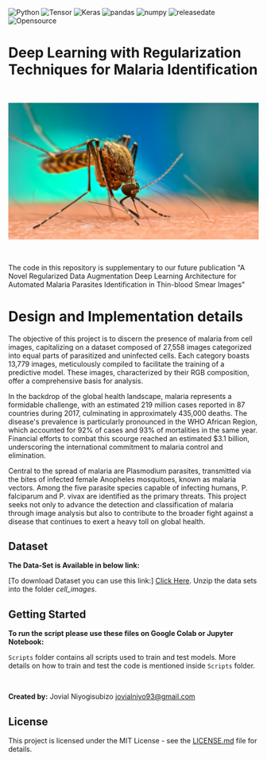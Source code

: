 ![Python](https://img.shields.io/badge/python-v3.7-blue)
![Tensor](https://img.shields.io/badge/TensorFlow-V2.9.1-orange)
![Keras](https://img.shields.io/badge/Keras-V2.7-brightgreen)
![pandas](https://img.shields.io/badge/Pandas-V1.4.2-ff69b4)
![numpy](https://img.shields.io/badge/%E2%80%8ENumpy-V1.20.2-success)
![releasedate](https://img.shields.io/badge/release%20date-October%202022-red)
![Opensource](https://img.shields.io/badge/OpenSource-Yes!-6f42c1)


# Deep Learning with Regularization Techniques for Malaria Identification

<br/>

![](/cell_images/download.jpg)

<br/>


The code in this repository is supplementary to our future publication "A Novel Regularized Data Augmentation Deep Learning Architecture for Automated Malaria Parasites Identification in Thin-blood Smear Images" 


# Design and Implementation details

The objective of this project is to discern the presence of malaria from cell images, capitalizing on a dataset composed of 27,558 images categorized into equal parts of parasitized and uninfected cells. Each category boasts 13,779 images, meticulously compiled to facilitate the training of a predictive model. These images, characterized by their RGB composition, offer a comprehensive basis for analysis.

In the backdrop of the global health landscape, malaria represents a formidable challenge, with an estimated 219 million cases reported in 87 countries during 2017, culminating in approximately 435,000 deaths. The disease's prevalence is particularly pronounced in the WHO African Region, which accounted for 92% of cases and 93% of mortalities in the same year. Financial efforts to combat this scourge reached an estimated $3.1 billion, underscoring the international commitment to malaria control and elimination.

Central to the spread of malaria are Plasmodium parasites, transmitted via the bites of infected female Anopheles mosquitoes, known as malaria vectors. Among the five parasite species capable of infecting humans, P. falciparum and P. vivax are identified as the primary threats. This project seeks not only to advance the detection and classification of malaria through image analysis but also to contribute to the broader fight against a disease that continues to exert a heavy toll on global health.

## Dataset

**The Data-Set is Available in below link:**

[To download Dataset you can use this link:] [Click Here](https://www.kaggle.com/datasets/iarunava/cell-images-for-detecting-malaria). Unzip the data sets into the folder *cell_images*.	




## Getting Started

**To run the script please use these files on Google Colab or Jupyter Notebook:**


```Scripts``` folder contains all scripts used to train and test models. More details on how to train and test the code is mentioned inside ```Scripts``` folder.

<br/>



**Created by:** Jovial Niyogisubizo 
jovialniyo93@gmail.com

## License ##
This project is licensed under the MIT License - see the [LICENSE.md](LICENSE.md) file for details.
